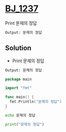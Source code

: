 # [BJ_1237](https://acmicpc.net/problem/1237)

Print 문제의 정답

```txt
Output: 문제의 정답
```

## Solution

* Print 문제의 정답

```txt
Output: 문제의 정답
```

```go
package main

import "fmt"

func main() {
  fmt.Println("문제의 정답")
}
```

```sh
echo 문제의 정답
```

```py
print("문제의 정답")
```
